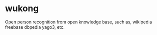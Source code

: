 # wukong
Open person recognition from open knowledge base, such as, wikipedia freebase dbpedia yago3, etc.
